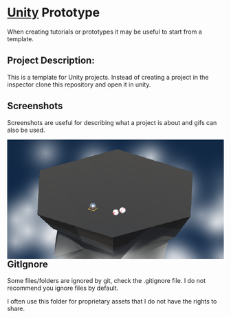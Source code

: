 # [Unity](https://unity.com/) Prototype

When creating tutorials or prototypes it may be useful to start from a template.

## Project Description:

This is a template for Unity projects. Instead of creating a project in the inspector clone this repository and open it in unity.

## Screenshots

Screenshots are useful for describing what a project is about and gifs can also be used.

<img src='Screenshot.PNG' align="right" width=960>

## GitIgnore

Some files/folders are ignored by git, check the .gitignore file. I do not recommend you ignore files by default. 

I often use this folder for proprietary assets that I do not have the rights to share.

